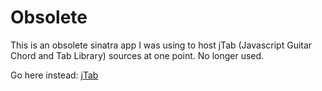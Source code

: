 # Obsolete

This is an obsolete sinatra app I was using to host jTab (Javascript Guitar Chord and Tab Library) sources at one point. No longer used.

Go here instead: [jTab](http://jtab.tardate.com/)
